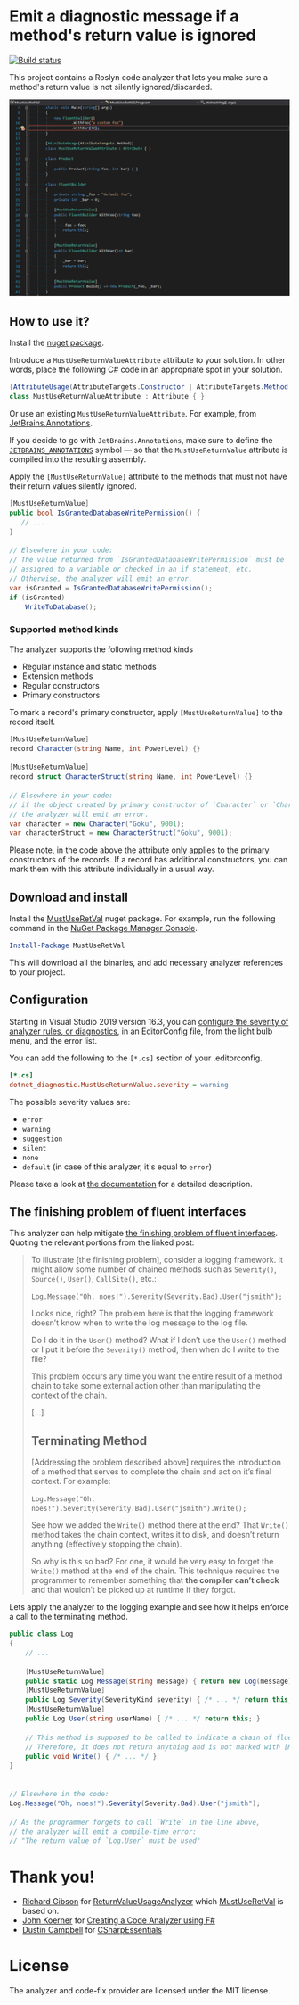 # Emit a diagnostic message if a method's return value is ignored

[![Build status](https://ci.appveyor.com/api/projects/status/nqx9jyt0q2hlep98?svg=true)](https://ci.appveyor.com/project/mykolav/must-use-ret-val-fs)

This project contains a Roslyn code analyzer that lets you make sure a method's return value is not silently ignored/discarded.

![The MustUseRetVal analyzer in action](./must-use-ret-val-demo.gif)

## How to use it?

Install the [nuget package](https://www.nuget.org/packages/MustUseRetVal).

Introduce a `MustUseReturnValueAttribute` attribute to your solution. In other words, place the following C# code in an appropriate spot in your solution.

```csharp
[AttributeUsage(AttributeTargets.Constructor | AttributeTargets.Method | AttributeTargets.Class | AttributeTargets.Struct)]
class MustUseReturnValueAttribute : Attribute { }
```

Or use an existing `MustUseReturnValueAttribute`. For example, from [JetBrains.Annotations](https://www.nuget.org/packages/JetBrains.Annotations).

If you decide to go with `JetBrains.Annotations`, make sure to define the [`JETBRAINS_ANNOTATIONS`](https://blog.jetbrains.com/dotnet/2015/08/12/how-to-use-jetbrains-annotations-to-improve-resharper-inspections/) symbol &mdash; so that the `MustUseReturnValue` attribute is compiled into the resulting assembly.

Apply the `[MustUseReturnValue]` attribute to the methods that must not have their return values silently ignored.

```csharp
[MustUseReturnValue]
public bool IsGrantedDatabaseWritePermission() {
   // ...
}

// Elsewhere in your code:
// The value returned from `IsGrantedDatabaseWritePermission` must be
// assigned to a variable or checked in an if statement, etc.
// Otherwise, the analyzer will emit an error.
var isGranted = IsGrantedDatabaseWritePermission();
if (isGranted)
    WriteToDatabase();
```

### Supported method kinds

The analyzer supports the following method kinds  
- Regular instance and static methods
- Extension methods
- Regular constructors
- Primary constructors 

To mark a record's primary constructor, apply `[MustUseReturnValue]` to the record itself.

```csharp
[MustUseReturnValue]
record Character(string Name, int PowerLevel) {}

[MustUseReturnValue]
record struct CharacterStruct(string Name, int PowerLevel) {}

// Elsewhere in your code:
// if the object created by primary constructor of `Character` or `CharacterStruct` is discarded,
// the analyzer will emit an error.
var character = new Character("Goku", 9001);
var characterStruct = new CharacterStruct("Goku", 9001);
```

Please note, in the code above the attribute only applies to the primary constructors of the records. If a record has additional constructors, you can mark them with this attribute individually in a usual way.

## Download and install

Install the [MustUseRetVal](https://www.nuget.org/packages/MustUseRetVal) nuget package.
For example, run the following command in the [NuGet Package Manager Console](https://docs.microsoft.com/en-us/nuget/tools/package-manager-console).

```powershell
Install-Package MustUseRetVal
```

This will download all the binaries, and add necessary analyzer references to your project.

## Configuration

Starting in Visual Studio 2019 version 16.3, you can [configure the severity of analyzer rules, or diagnostics](https://learn.microsoft.com/en-us/visualstudio/code-quality/use-roslyn-analyzers?view=vs-2022#configure-severity-levels), in an EditorConfig file, from the light bulb menu, and the error list.

You can add the following to the `[*.cs]` section of your .editorconfig.

```ini
[*.cs]
dotnet_diagnostic.MustUseReturnValue.severity = warning
```

The possible severity values are:
- `error`
- `warning`
- `suggestion`
- `silent`
- `none`
- `default` (in case of this analyzer, it's equal to `error`)

Please take a look at [the documentation](https://learn.microsoft.com/en-us/visualstudio/code-quality/use-roslyn-analyzers?view=vs-2022#configure-severity-levels) for a detailed description.

## The finishing problem of fluent interfaces

This analyzer can help mitigate [the finishing problem of fluent interfaces](https://daveaglick.com/posts/method-chaining-fluent-interfaces-and-the-finishing-problem). Quoting the relevant portions from the linked post:

> To illustrate [the finishing problem], consider a logging framework. It might allow some number of chained methods such as `Severity()`, `Source()`, `User()`, `CallSite()`, etc.:  
>  
> `Log.Message("Oh, noes!").Severity(Severity.Bad).User("jsmith");`  
>  
> Looks nice, right? The problem here is that the logging framework doesn’t know when to write the log message to the log file.  
> 
> Do I do it in the `User()` method? What if I don’t use the `User()` method or I put it before the `Severity()` method, then when do I write to the file?  
> 
> This problem occurs any time you want the entire result of a method chain to take some external action other than manipulating the context of the chain.
>
>  [...]
>
> ## Terminating Method
> 
> [Addressing the problem described above] requires the introduction of a method that serves to complete the chain and act on it’s final context. For example:
> 
> `Log.Message("Oh, noes!").Severity(Severity.Bad).User("jsmith").Write();`
> 
> See how we added the `Write()` method there at the end? That `Write()` method takes the chain context, writes it to disk, and doesn’t return anything (effectively stopping the chain).
>  
> So why is this so bad? For one, it would be very easy to forget the `Write()` method at the end of the chain. This technique requires the programmer to remember something that **the compiler can’t check** and that wouldn’t be picked up at runtime if they forgot.

Lets apply the analyzer to the logging example and see how it helps enforce a call to the terminating method.
```csharp
public class Log 
{
    // ...
    
    [MustUseReturnValue]
    public static Log Message(string message) { return new Log(message); }
    [MustUseReturnValue]
    public Log Severity(SeverityKind severity) { /* ... */ return this; }
    [MustUseReturnValue]
    public Log User(string userName) { /* ... */ return this; }
    
    // This method is supposed to be called to indicate a chain of fluent calls is complete.
    // Therefore, it does not return anything and is not marked with [MustUseReturnValue]. 
    public void Write() { /* ... */ }
}


// Elsewhere in the code:
Log.Message("Oh, noes!").Severity(Severity.Bad).User("jsmith");

// As the programmer forgets to call `Write` in the line above,
// the analyzer will emit a compile-time error: 
// "The return value of `Log.User` must be used"
```

# Thank you!

- [Richard Gibson](https://github.com/Richiban) for [ReturnValueUsageAnalyzer](https://github.com/Richiban/Richiban.Analyzer/tree/master/ReturnValueUsageAnalyzer/ReturnValueUsageAnalyzer) which [MustUseRetVal](https://github.com/mykolav/must-use-ret-val-fs) is based on.
- [John Koerner](https://github.com/johnkoerner) for [Creating a Code Analyzer using F#](https://johnkoerner.com/code-analysis/creating-a-code-analyzer-using-f/)
- [Dustin Campbell](https://github.com/DustinCampbell) for [CSharpEssentials](https://github.com/DustinCampbell/CSharpEssentials)

# License

The analyzer and code-fix provider are licensed under the MIT license.
